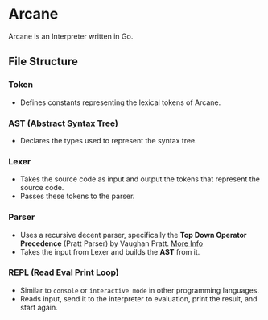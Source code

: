 # Arcane

Arcane is an Interpreter written in Go.

## File Structure
### Token
- Defines constants representing the lexical tokens of Arcane.

### AST (Abstract Syntax Tree)
- Declares the types used to represent the syntax tree.

### Lexer
- Takes the source code as input and output the tokens that represent the source code.
- Passes these tokens to the parser.

### Parser
- Uses a recursive decent parser, specifically the **Top Down Operator Precedence** (Pratt Parser) by Vaughan Pratt. [More Info](https://tdop.github.io)
- Takes the input from Lexer and builds the **AST** from it.

### REPL (Read Eval Print Loop)
- Similar to `console` or `interactive mode` in other programming languages.
- Reads input, send it to the interpreter to evaluation, print the result, and start again.